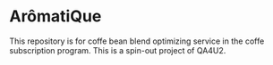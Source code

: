 # ArômatiQue
This repository is for coffe bean blend optimizing service in the coffe subscription program.
This is a spin-out project of QA4U2.
